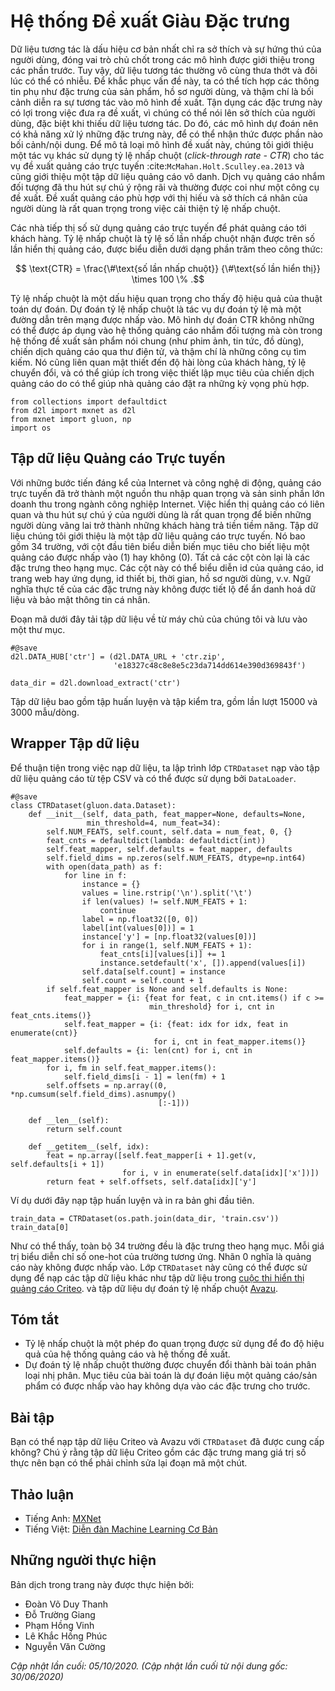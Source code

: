 <!--
# Feature-Rich Recommender Systems
-->

# Hệ thống Đề xuất Giàu Đặc trưng


<!--
Interaction data is the most basic indication of users' preferences and interests.
It plays a critical role in former introduced models.
Yet, interaction data is usually extremely sparse and can be noisy at times.
To address this issue, we can integrate side information such as features of items, profiles of users, 
and even in which context that the interaction occurred into the recommendation model.
Utilizing these features are helpful in making recommendations in that these features can be 
an effective predictor of users interests especially when interaction data is lacking.
As such, it is essential for recommendation models also have the capability to deal 
with those features and give the model some content/context awareness.
To demonstrate this type of recommendation models, we introduce another task on click-through rate (CTR) 
for online advertisement recommendations :cite:`McMahan.Holt.Sculley.ea.2013` and present an anonymous advertising data.
Targeted advertisement services have attracted widespread attention and are often framed as recommendation engines.
Recommending advertisements that match users' personal taste and interest is important for click-through rate improvement.
-->

Dữ liệu tương tác là dấu hiệu cơ bản nhất chỉ ra sở thích và sự hứng thú của người dùng,
đóng vai trò chủ chốt trong các mô hình được giới thiệu trong các phần trước.
Tuy vậy, dữ liệu tương tác thường vô cùng thưa thớt và đôi lúc có thể có nhiễu.
Để khắc phục vấn đề này, ta có thể tích hợp các thông tin phụ như đặc trưng của sản phẩm, hồ sơ người dùng,
và thậm chí là bối cảnh diễn ra sự tương tác vào mô hình đề xuất.
Tận dụng các đặc trưng này có lợi trong việc đưa ra đề xuất, vì chúng có thể nói lên sở thích của người dùng, đặc biệt khi thiếu dữ liệu tương tác.
Do đó, các mô hình dự đoán nên có khả năng xử lý những đặc trưng này, để có thể nhận thức được phần nào bối cảnh/nội dung.
Để mô tả loại mô hình đề xuất này, chúng tôi giới thiệu một tác vụ khác sử dụng tỷ lệ nhấp chuột (*click-through rate - CTR*)
cho tác vụ đề xuất quảng cáo trực tuyến :cite:`McMahan.Holt.Sculley.ea.2013` và cũng giới thiệu một tập dữ liệu quảng cáo vô danh.
Dịch vụ quảng cáo nhắm đối tượng đã thu hút sự chú ý rộng rãi và thường được coi như một công cụ đề xuất.
Đề xuất quảng cáo phù hợp với thị hiếu và sở thích cá nhân của người dùng là rất quan trọng trong việc cải thiện tỷ lệ nhấp chuột.


<!--
Digital marketers use online advertising to display advertisements to customers.
Click-through rate is a metric that measures the number of clicks advertisers receive on 
their ads per number of impressions and it is expressed as a percentage calculated with the formula:
-->

Các nhà tiếp thị số sử dụng quảng cáo trực tuyến để phát quảng cáo tới khách hàng.
Tỷ lệ nhấp chuột là tỷ lệ số lần nhấp chuột nhận được
trên số lần hiển thị quảng cáo, được biểu diễn dưới dạng phần trăm theo công thức:


$$ \text{CTR} = \frac{\#\text{số lần nhấp chuột}} {\#\text{số lần hiển thị}} \times 100 \% .$$


<!--
Click-through rate is an important signal that indicates the effectiveness of prediction algorithms.
Click-through rate prediction is a task of predicting the likelihood that something on a website will be clicked.
Models on CTR prediction can not only be employed in targeted advertising systems but also 
in general item (e.g., movies, news, products) recommender systems, email campaigns, and even search engines.
It is also closely related to user satisfaction, conversion rate, 
and can be helpful in setting campaign goals as it can help advertisers to set realistic expectations.
-->

Tỷ lệ nhấp chuột là một dấu hiệu quan trọng cho thấy độ hiệu quả của thuật toán dự đoán.
Dự đoán tỷ lệ nhấp chuột là tác vụ dự đoán tỷ lệ mà một đường dẫn trên mạng được nhấp vào.
Mô hình dự đoán CTR không những có thể được áp dụng vào hệ thống quảng cáo nhắm đối tượng mà còn
trong hệ thống đề xuất sản phẩm nói chung (như phim ảnh, tin tức, đồ dùng), chiến dịch quảng cáo qua thư điện tử, và thậm chí là những công cụ tìm kiếm.
Nó cũng liên quan mật thiết đến độ hài lòng của khách hàng, tỷ lệ chuyển đổi,
và có thể giúp ích trong việc thiết lập mục tiêu của chiến dịch quảng cáo do có thể giúp nhà quảng cáo đặt ra những kỳ vọng phù hợp.


```{.python .input}
from collections import defaultdict
from d2l import mxnet as d2l
from mxnet import gluon, np
import os
```


<!--
## An Online Advertising Dataset
-->

## Tập dữ liệu Quảng cáo Trực tuyến


<!--
With the considerable advancements of Internet and mobile technology,
online advertising has become an important income resource and generates vast majority of revenue in the Internet industry.
It is important to display relevant advertisements or advertisements that pique users' interests so that casual visitors can be converted into paying customers.
The dataset we introduced is an online advertising dataset.
It consists of 34 fields, with the first column representing the target variable that indicates if an ad was clicked (1) or not (0).
All the other columns are categorical features.
The columns might represent the advertisement id, site or application id, device id, time, user profiles and so on.
The real semantics of the features are undisclosed due to anonymization and privacy concern.
-->

Với những bước tiến đáng kể của Internet và công nghệ di động,
quảng cáo trực tuyến đã trở thành một nguồn thu nhập quan trọng và sản sinh phần lớn doanh thu trong ngành công nghiệp Internet.
Việc hiển thị quảng cáo có liên quan và thu hút sự chú ý của người dùng là rất quan trọng để biến những người dùng vãng lai trở thành những khách hàng trả tiền tiềm năng.
Tập dữ liệu chúng tôi giới thiệu là một tập dữ liệu quảng cáo trực tuyến.
Nó bao gồm 34 trường, với cột đầu tiên biểu diễn biến mục tiêu cho biết liệu một quảng cáo được nhấp vào (1) hay không (0).
Tất cả các cột còn lại là các đặc trưng theo hạng mục.
Các cột này có thể biểu diễn id của quảng cáo, id trang web hay ứng dụng, id thiết bị, thời gian, hồ sơ người dùng, v.v.
Ngữ nghĩa thực tế của các đặc trưng này không được tiết lộ để ẩn danh hoá dữ liệu và bảo mật thông tin cá nhân.


<!--
The following code downloads the dataset from our server and saves it into the local data folder.
-->

Đoạn mã dưới đây tải tập dữ liệu về từ máy chủ của chúng tôi và lưu vào một thư mục.


```{.python .input  n=15}
#@save
d2l.DATA_HUB['ctr'] = (d2l.DATA_URL + 'ctr.zip',
                       'e18327c48c8e8e5c23da714dd614e390d369843f')

data_dir = d2l.download_extract('ctr')
```


<!--
There are a training set and a test set, consisting of 15000 and 3000 samples/lines, respectively.
-->

Tập dữ liệu bao gồm tập huấn luyện và tập kiểm tra, gồm lần lượt 15000 và 3000 mẫu/dòng.


<!--
## Dataset Wrapper
-->

## Wrapper Tập dữ liệu


<!--
For the convenience of data loading, we implement a `CTRDataset` which loads the advertising dataset from the CSV file and can be used by `DataLoader`.
-->

Để thuận tiện trong việc nạp dữ liệu, ta lập trình lớp `CTRDataset` nạp vào tập dữ liệu quảng cáo từ tệp CSV và có thể được sử dụng bởi `DataLoader`.


```{.python .input  n=13}
#@save
class CTRDataset(gluon.data.Dataset):
    def __init__(self, data_path, feat_mapper=None, defaults=None,
                 min_threshold=4, num_feat=34):
        self.NUM_FEATS, self.count, self.data = num_feat, 0, {}
        feat_cnts = defaultdict(lambda: defaultdict(int))
        self.feat_mapper, self.defaults = feat_mapper, defaults
        self.field_dims = np.zeros(self.NUM_FEATS, dtype=np.int64)
        with open(data_path) as f:
            for line in f:
                instance = {}
                values = line.rstrip('\n').split('\t')
                if len(values) != self.NUM_FEATS + 1:
                    continue
                label = np.float32([0, 0])
                label[int(values[0])] = 1
                instance['y'] = [np.float32(values[0])]
                for i in range(1, self.NUM_FEATS + 1):
                    feat_cnts[i][values[i]] += 1
                    instance.setdefault('x', []).append(values[i])
                self.data[self.count] = instance
                self.count = self.count + 1
        if self.feat_mapper is None and self.defaults is None:
            feat_mapper = {i: {feat for feat, c in cnt.items() if c >=
                               min_threshold} for i, cnt in feat_cnts.items()}
            self.feat_mapper = {i: {feat: idx for idx, feat in enumerate(cnt)}
                                for i, cnt in feat_mapper.items()}
            self.defaults = {i: len(cnt) for i, cnt in feat_mapper.items()}
        for i, fm in self.feat_mapper.items():
            self.field_dims[i - 1] = len(fm) + 1
        self.offsets = np.array((0, *np.cumsum(self.field_dims).asnumpy()
                                 [:-1]))
        
    def __len__(self):
        return self.count
    
    def __getitem__(self, idx):
        feat = np.array([self.feat_mapper[i + 1].get(v, self.defaults[i + 1])
                         for i, v in enumerate(self.data[idx]['x'])])
        return feat + self.offsets, self.data[idx]['y']
```


<!--
The following example loads the training data and print out the first record.
-->

Ví dụ dưới đây nạp tập huấn luyện và in ra bản ghi đầu tiên.


```{.python .input  n=16}
train_data = CTRDataset(os.path.join(data_dir, 'train.csv'))
train_data[0]
```


<!--
As can be seen, all the 34 fields are categorical features.
Each value represents the one-hot index of the corresponding entry.
The label $0$ means that it is not clicked.
This `CTRDataset` can also be used to load other datasets such as the Criteo display advertising challenge [Dataset](https://labs.criteo.com/2014/02/kaggle-display-advertising-challenge-dataset/)
and the Avazu click-through rate prediction [Dataset](https://www.kaggle.com/c/avazu-ctr-prediction).  
-->

Như có thể thấy, toàn bộ 34 trường đều là đặc trưng theo hạng mục.
Mỗi giá trị biểu diễn chỉ số one-hot của trường tương ứng.
Nhãn $0$ nghĩa là quảng cáo này không được nhấp vào.
Lớp `CTRDataset` này cũng có thể được sử dụng để nạp các tập dữ liệu khác như tập dữ liệu trong [cuộc thi hiển thị quảng cáo Criteo](https://labs.criteo.com/2014/02/kaggle-display-advertising-challenge-dataset/).
và tập dữ liệu dự đoán tỷ lệ nhấp chuột [Avazu](https://www.kaggle.com/c/avazu-ctr-prediction).


## Tóm tắt

<!--
* Click-through rate is an important metric that is used to measure the effectiveness of advertising systems and recommender systems.
* Click-through rate prediction is usually converted to a binary classification problem. The target is to predict whether an ad/item will be clicked or not based on given features.
-->

* Tỷ lệ nhấp chuột là một phép đo quan trọng được sử dụng để đo độ hiệu quả của hệ thống quảng cáo và hệ thống đề xuất.
* Dự đoán tỷ lệ nhấp chuột thường được chuyển đổi thành bài toán phân loại nhị phân. 
Mục tiêu của bài toán là dự đoán liệu một quảng cáo/sản phẩm có được nhấp vào hay không dựa vào các đặc trưng cho trước.


## Bài tập

<!--
Can you load the Criteo and Avazu dataset with the provided `CTRDataset`.
It is worth noting that the Criteo dataset consisting of real-valued features so you may have to revise the code a bit.
-->

Bạn có thể nạp tập dữ liệu Criteo và Avazu với `CTRDataset` đã được cung cấp không?
Chú ý rằng tập dữ liệu Criteo gồm các đặc trưng mang giá trị số thực nên bạn có thể phải chỉnh sửa lại đoạn mã một chút.


## Thảo luận
* Tiếng Anh: [MXNet](https://discuss.d2l.ai/t/405)
* Tiếng Việt: [Diễn đàn Machine Learning Cơ Bản](https://forum.machinelearningcoban.com/c/d2l)


## Những người thực hiện
Bản dịch trong trang này được thực hiện bởi:

* Đoàn Võ Duy Thanh
* Đỗ Trường Giang
* Phạm Hồng Vinh
* Lê Khắc Hồng Phúc
* Nguyễn Văn Cường

*Cập nhật lần cuối: 05/10/2020. (Cập nhật lần cuối từ nội dung gốc: 30/06/2020)*
